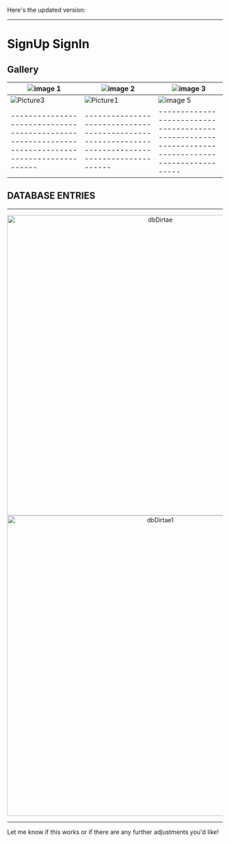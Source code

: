 Here's the updated version:

---

# **SignUp SignIn**

## **Gallery**

| ![image 1](https://github.com/user-attachments/assets/eeceb1fb-ec29-44b3-8547-21d22e62cbcf) | ![image 2](https://github.com/user-attachments/assets/dea7beb5-c08e-402b-b26d-d3519648bf27) | ![image 3](https://github.com/user-attachments/assets/a7991973-e3b9-4c60-99dc-51f4ba5b1812) |
|------------------------------------------------------------------------------------------------|------------------------------------------------------------------------------------------------|------------------------------------------------------------------------------------------------|
| ![Picture3](https://github.com/user-attachments/assets/ade8afa4-1d79-4466-a854-a2fb9fa8ca8c) | ![Picture1](https://github.com/user-attachments/assets/a15744a7-04b1-4238-a2e2-44f831753ffd) | ![image 5](https://github.com/user-attachments/assets/3158926a-ee84-4a5e-8dcd-ef9aae9e7d16) |
|------------------------------------------------------------------------------------------------|------------------------------------------------------------------------------------------------|------------------------------------------------------------------------------------------------|

## **DATABASE ENTRIES**

---

<div align="center">
  <img src="https://github.com/user-attachments/assets/1d81fa72-440f-4c86-bdd8-b33bfbc28609" alt="dbDirtae" width="700">
  <br>
  <img src="https://github.com/user-attachments/assets/023de1b7-b270-4d39-9d50-f985dc2afb73" alt="dbDirtae1" width="700">
</div>

---

Let me know if this works or if there are any further adjustments you'd like!
